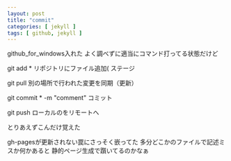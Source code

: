```yaml
---
layout: post
title: "commit"
categories: [ jekyll ]
tags: [ github, jekyll ]
---
```


github_for_windows入れた
よく調べずに適当にコマンド打ってる状態だけど

git add *
リポジトリにファイル追加( ステージ

git pull
別の場所で行われた変更を同期（更新）

git commit * -m "comment"
コミット

git push
ローカルのをリモートへ

とりあえずこんだけ覚えた

gh-pagesが更新されない罠にさっそく嵌ってた
多分どこかのファイルで記述ミスか何かあると
静的ページ生成で躓いてるのかなぁ

